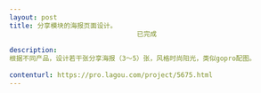 ```yaml
---                
layout: post       
title: 分享模块的海报页面设计。
                                已完成
           
description: 
根据不同产品，设计若干张分享海报（3～5）张，风格时尚阳光，类似gopro配图。
     
contenturl: https://pro.lagou.com/project/5675.html      
---                 
```

